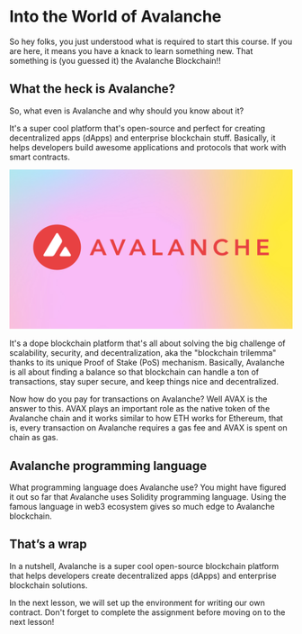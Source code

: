# Into the World of Avalanche

So hey folks, you just understood what is required to start this course. If you are here, it means you have a knack to learn something new. That something is (you guessed it) the Avalanche Blockchain!!

## What the heck is Avalanche?

So, what even is Avalanche and why should you know about it?

It's a super cool platform that's open-source and perfect for creating decentralized apps (dApps) and enterprise blockchain stuff. Basically, it helps developers build awesome applications and protocols that work with smart contracts.

![Frame 3560339 (4).png](<https://github.com/0xmetaschool/Learning-Projects/blob/main/assests_for_all/assets_for_Avalanche_c1/Into%20the%20World%20of%20Avalanche/Frame_3560339_(4).webp?raw=true>)

It's a dope blockchain platform that's all about solving the big challenge of scalability, security, and decentralization, aka the "blockchain trilemma" thanks to its unique Proof of Stake (PoS) mechanism. Basically, Avalanche is all about finding a balance so that blockchain can handle a ton of transactions, stay super secure, and keep things nice and decentralized.

Now how do you pay for transactions on Avalanche? Well AVAX is the answer to this. AVAX plays an important role as the native token of the Avalanche chain and it works similar to how ETH works for Ethereum, that is, every transaction on Avalanche requires a gas fee and AVAX is spent on chain as gas.

## Avalanche programming language

What programming language does Avalanche use? You might have figured it out so far that Avalanche uses Solidity programming language. Using the famous language in web3 ecosystem gives so much edge to Avalanche blockchain.

## That’s a wrap

In a nutshell, Avalanche is a super cool open-source blockchain platform that helps developers create decentralized apps (dApps) and enterprise blockchain solutions.

In the next lesson, we will set up the environment for writing our own contract. Don't forget to complete the assignment before moving on to the next lesson!
